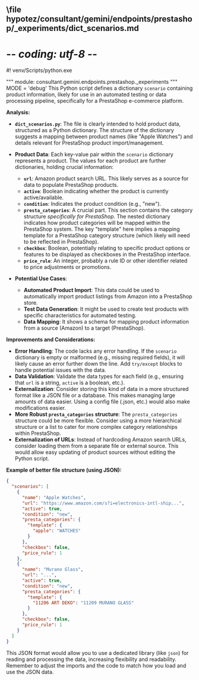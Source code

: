 ## \file hypotez/consultant/gemini/endpoints/prestashop/_experiments/dict_scenarios.md
# -*- coding: utf-8 -*-
#! venv/Scripts/python.exe

""" module: consultant.gemini.endpoints.prestashop._experiments """
MODE = 'debug'
This Python script defines a dictionary `scenario` containing product information, likely for use in an automated testing or data processing pipeline, specifically for a PrestaShop e-commerce platform.

**Analysis:**

* **`dict_scenarios.py`**:  The file is clearly intended to hold product data, structured as a Python dictionary.  The structure of the dictionary suggests a mapping between product names (like "Apple Watches") and details relevant for PrestaShop product import/management.
* **Product Data**: Each key-value pair within the `scenario` dictionary represents a product. The values for each product are further dictionaries, holding crucial information:
    * **`url`**: Amazon product search URL. This likely serves as a source for data to populate PrestaShop products.
    * **`active`**: Boolean indicating whether the product is currently active/available.
    * **`condition`**:  Indicates the product condition (e.g., "new").
    * **`presta_categories`**:  A crucial part.  This section contains the category structure *specifically for PrestaShop*.  The nested dictionary indicates how product categories will be mapped within the PrestaShop system.  The key "template" here implies a mapping template for a PrestaShop category structure (which likely will need to be reflected in PrestaShop).
    * **`checkbox`**: Boolean, potentially relating to specific product options or features to be displayed as checkboxes in the PrestaShop interface.
    * **`price_rule`**:  An integer, probably a rule ID or other identifier related to price adjustments or promotions.

* **Potential Use Cases**:
    * **Automated Product Import**:  This data could be used to automatically import product listings from Amazon into a PrestaShop store.
    * **Test Data Generation**: It might be used to create test products with specific characteristics for automated testing.
    * **Data Mapping**: It shows a schema for mapping product information from a source (Amazon) to a target (PrestaShop).


**Improvements and Considerations:**

* **Error Handling**:  The code lacks any error handling. If the `scenario` dictionary is empty or malformed (e.g., missing required fields), it will likely cause an error further down the line. Add `try/except` blocks to handle potential issues with the data.
* **Data Validation**: Validate the data types for each field (e.g., ensuring that `url` is a string, `active` is a boolean, etc.).
* **Externalization**:  Consider storing this kind of data in a more structured format like a JSON file or a database.  This makes managing large amounts of data easier. Using a config file (.json, etc.) would also make modifications easier.
* **More Robust `presta_categories` structure**: The `presta_categories` structure could be more flexible.  Consider using a more hierarchical structure or a list to cater for more complex category relationships within PrestaShop.
* **Externalization of URLs**:  Instead of hardcoding Amazon search URLs, consider loading them from a separate file or external source.  This would allow easy updating of product sources without editing the Python script.


**Example of better file structure (using JSON):**

```json
{
  "scenarios": [
    {
      "name": "Apple Watches",
      "url": "https://www.amazon.com/s?i=electronics-intl-ship...",
      "active": true,
      "condition": "new",
      "presta_categories": {
        "template": {
          "apple": "WATCHES"
        }
      },
      "checkbox": false,
      "price_rule": 1
    },
    {
      "name": "Murano Glass",
      "url": "...",
      "active": true,
      "condition": "new",
      "presta_categories": {
        "template": {
          "11206 ART DEKO": "11209 MURANO GLASS"
        }
      },
      "checkbox": false,
      "price_rule": 1
    }
  ]
}
```

This JSON format would allow you to use a dedicated library (like `json`) for reading and processing the data, increasing flexibility and readability. Remember to adjust the imports and the code to match how you load and use the JSON data.
